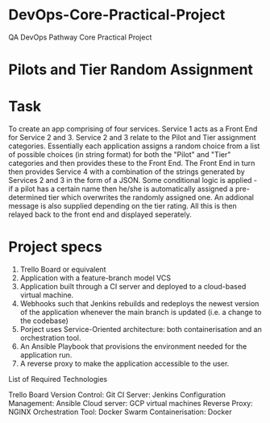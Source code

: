 # DevOps-Core-Practical-Project
QA DevOps Pathway Core Practical Project

# Pilots and Tier Random Assignment

# Task

To create an app comprising of four services.  Service 1 acts as a Front End for Service 2 and 3.  Service 2 and 3 relate to the Pilot and Tier assignment categories.  Essentially each application assigns a random choice from a list of possible choices (in string format) for both the "Pilot" and "Tier" categories and then provides these to the Front End.  The Front End in turn then provides Service 4 with a combination of the strings generated by Services 2 and 3 in the form of a JSON.  Some conditional logic is applied - if a pilot has a certain name then he/she is automatically assigned a pre-determined tier which overwrites the randomly assigned one.  An addional message is also supplied depending on the tier rating.  All this is then relayed back to the front end and displayed seperately.

# Project specs

1. Trello Board or equivalent
2. Application with a feature-branch model VCS
3. Application built through a CI server and deployed to a cloud-based virtual machine. 
4. Webhooks such that Jenkins rebuilds and redeploys the newest version of the application whenever the main branch is updated (i.e. a change to the codebase)
5. Porject uses Service-Oriented architecture: both containerisation and an orchestration tool.
6. An Ansible Playbook that provisions the environment needed for the application run.
7. A reverse proxy to make the application accessible to the user.

List of Required Technologies

Trello Board
Version Control: Git 
CI Server: Jenkins 
Configuration Management: Ansible 
Cloud server: GCP virtual machines
Reverse Proxy: NGINX
Orchestration Tool: Docker Swarm
Containerisation: Docker 


